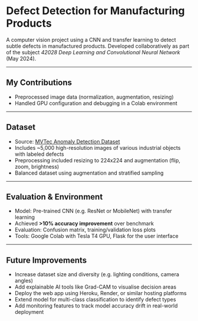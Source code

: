 #  Defect Detection for Manufacturing Products

A computer vision project using a CNN and transfer learning to detect subtle defects in manufactured products. Developed collaboratively as part of the subject *42028 Deep Learning and Convolutional Neural Network* (May 2024).

---

##  My Contributions
- Preprocessed image data (normalization, augmentation, resizing)  
- Handled GPU configuration and debugging in a Colab environment  

---

##  Dataset
- Source: [MVTec Anomaly Detection Dataset](https://www.mvtec.com/company/research/datasets/mvtec-ad)  
- Includes ~5,000 high-resolution images of various industrial objects with labeled defects  
- Preprocessing included resizing to 224x224 and augmentation (flip, zoom, brightness)  
- Balanced dataset using augmentation and stratified sampling  

---

##  Evaluation & Environment
- Model: Pre-trained CNN (e.g. ResNet or MobileNet) with transfer learning  
- Achieved **>10% accuracy improvement** over benchmark  
- Evaluation: Confusion matrix, training/validation loss plots  
- Tools: Google Colab with Tesla T4 GPU, Flask for the user interface  

---

##  Future Improvements
- Increase dataset size and diversity (e.g. lighting conditions, camera angles)  
- Add explainable AI tools like Grad-CAM to visualise decision areas  
- Deploy the web app using Heroku, Render, or similar hosting platforms  
- Extend model for multi-class classification to identify defect types  
- Add monitoring features to track model accuracy drift in real-world deployment
